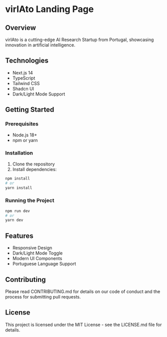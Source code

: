 # virIAto Landing Page

## Overview
virIAto is a cutting-edge AI Research Startup from Portugal, showcasing innovation in artificial intelligence.

## Technologies
- Next.js 14
- TypeScript
- Tailwind CSS
- Shadcn UI
- Dark/Light Mode Support

## Getting Started

### Prerequisites
- Node.js 18+
- npm or yarn

### Installation
1. Clone the repository
2. Install dependencies:
```bash
npm install
# or
yarn install
```

### Running the Project
```bash
npm run dev
# or
yarn dev
```

## Features
- Responsive Design
- Dark/Light Mode Toggle
- Modern UI Components
- Portuguese Language Support

## Contributing
Please read CONTRIBUTING.md for details on our code of conduct and the process for submitting pull requests.

## License
This project is licensed under the MIT License - see the LICENSE.md file for details.
